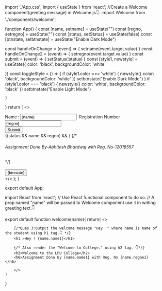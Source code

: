 <!-- # Login-Page-Assessment_1 -->
<!-- #app.js -->
import './App.css';
import { useState } from 'react';
//Create a Welcome component(greeting message) in Welcome.js👇.
import Welcome from './components/welcome';

function App() {
  const [name, setname] = useState("")
  const [regno, setregno] = useState("")
  const [status, setStatus] = useState(false)
  const [btnstate, setbtnstate] = useState("Enable Dark Mode")

  const handleOnChange = (event) => {
    setname(event.target.value)
  }
  const handleOnChange2 = (event) => {
    setregno(event.target.value)
  }
  const submit = (event) => {
    setStatus(!status)
  }
  const [style1, newstyle] = useState({
    color: 'black',
    backgroundColor: 'white'

  })
  const toggleStyle = () => {
    if (style1.color === 'white') {
      newstyle({
        color: 'black',
        backgroundColor: 'white'
      })
      setbtnstate("Enable Dark Mode")
    }
    if (style1.color === 'black') {
      newstyle({
        color: 'white',
        backgroundColor: 'black'
      })
      setbtnstate("Enable Light Mode")

    }
  }
  return (
    <>
      <div style={style1}>
        <label >Name :</label>
        <input type='textarea' placeholder="Enter Your Name" value={name} onChange={handleOnChange} ></input>
        <label>&nbsp;Registration Number </label>
        <input type='textarea' placeholder="Your Registration Number" value={regno} onChange={handleOnChange2} ></input>
      <br/>
        <button class='my-3' onClick={submit}>Submit</button>
        <br />
        {(status && name && regno) && <Welcome name1={name} regno1={regno}></Welcome>}
{/* 
        <h6>Assignment Done By-Abhitesh Bhardwaj with Reg. No-12018557</h6> */}
        <br />
        <br />
        <div className="button-container">
          <button className='btn btn-info mx-1' onClick={toggleStyle}>{btnstate}</button>
        </div>
      </div>
    </>
  );
}

export default App;



<!-- welcome.js -->
import React from 'react';
// Use React functional component to do so.
// A prop named "name" will be passed to Welcome component use it in writing greeting text.👇

export default function welcome(name){
    return(
        <>

        
        {/*Ques 3:Output the welcome message "Hey !" where name is name of the student using h1 tag.👇 */}
        <h1 >Hey ! {name.name1}</h1>

        {/* Also render the "Welcome to College." using h2 tag. 👇*/}
        <h2>Welcome to the LPU College</h2>
        <h6>Assignment Done By {name.name1} with Reg. No {name.regno1}</h6>

        </>
    )
}

